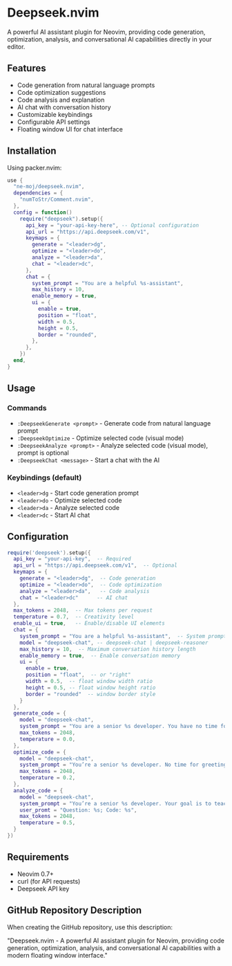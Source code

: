 # Deepseek.nvim

A powerful AI assistant plugin for Neovim, providing code generation, optimization, analysis, and conversational AI capabilities directly in your editor.

## Features

- Code generation from natural language prompts
- Code optimization suggestions
- Code analysis and explanation
- AI chat with conversation history
- Customizable keybindings
- Configurable API settings
- Floating window UI for chat interface

## Installation

Using packer.nvim:

```lua
use {
  "ne-moj/deepseek.nvim",
  dependencies = {
    "numToStr/Comment.nvim",
  },
  config = function()
    require("deepseek").setup({
      api_key = "your-api-key-here", -- Optional configuration
      api_url = "https://api.deepseek.com/v1",
      keymaps = {
        generate = "<leader>dg",
        optimize = "<leader>do",
        analyze = "<leader>da",
        chat = "<leader>dc",
      },
      chat = {
        system_prompt = "You are a helpful %s-assistant",
        max_history = 10,
        enable_memory = true,
        ui = {
          enable = true,
          position = "float",
          width = 0.5,
          height = 0.5,
          border = "rounded",
        },
      },
    })
  end,
}
```

## Usage

### Commands

- `:DeepseekGenerate <prompt>` - Generate code from natural language prompt
- `:DeepseekOptimize` - Optimize selected code (visual mode)
- `:DeepseekAnalyze <prompt>` - Analyze selected code (visual mode), prompt is optional
- `:DeepseekChat <message>` - Start a chat with the AI

### Keybindings (default)

- `<leader>dg` - Start code generation prompt
- `<leader>do` - Optimize selected code
- `<leader>da` - Analyze selected code
- `<leader>dc` - Start AI chat

## Configuration

```lua
require('deepseek').setup({
  api_key = "your-api-key",  -- Required
  api_url = "https://api.deepseek.com/v1",  -- Optional
  keymaps = {
    generate = "<leader>dg",  -- Code generation
    optimize = "<leader>do",  -- Code optimization
    analyze = "<leader>da",   -- Code analysis
    chat = "<leader>dc"      -- AI chat
  },
  max_tokens = 2048,  -- Max tokens per request
  temperature = 0.7,  -- Creativity level
  enable_ui = true,   -- Enable/disable UI elements
  chat = {
    system_prompt = "You are a helpful %s-assistant",  -- System prompt for chat, %s will be replaced with the programming language
    model = "deepseek-chat", -- deepseek-chat | deepseek-reasoner
    max_history = 10,  -- Maximum conversation history length
    enable_memory = true,  -- Enable conversation memory
    ui = {
      enable = true,
      position = "float",  -- or "right"
      width = 0.5,  -- float window width ratio
      height = 0.5, -- float window height ratio
      border = "rounded"  -- window border style
    }
  },
  generate_code = {
    model = "deepseek-chat",
    system_prompt = "You are a senior %s developer. You have no time for greetings or politeness, but you code brilliantly. Write ONLY code. Be concise. Explain only if asked.",
    max_tokens = 2048,
    temperature = 0.0,
  },
  optimize_code = {
    model = "deepseek-chat",
    system_prompt = "You’re a senior %s developer. No time for greetings or niceties—just flawless code. Reply ONLY with code. Keep it short. Explain only if explicitly asked.",
    max_tokens = 2048,
    temperature = 0.2,
  },
  analyze_code = {
    model = "deepseek-chat",
    system_prompt = "You’re a senior %s developer. Your goal is to teach beginners, so you explain everything in clear detail. Your programming skills are unmatched. Reply ONLY with explanations. Be concise. Break it down when needed.",
    user_promt = "Question: %s; Code: %s",
    max_tokens = 2048,
    temperature = 0.5,
  }
})
```

## Requirements

- Neovim 0.7+
- curl (for API requests)
- Deepseek API key

## GitHub Repository Description

When creating the GitHub repository, use this description:

"Deepseek.nvim - A powerful AI assistant plugin for Neovim, providing code generation, optimization, analysis, and conversational AI capabilities with a modern floating window interface."
